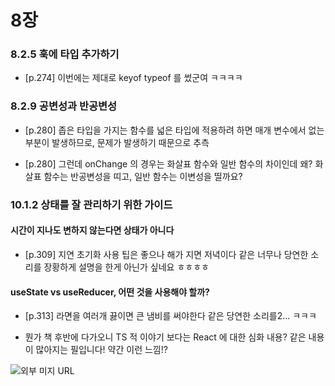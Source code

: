# 8장

### 8.2.5 훅에 타입 추가하기

- [p.274] 이번에는 제대로 keyof typeof 를 썼군여 ㅋㅋㅋㅋ

### 8.2.9 공변성과 반공변성

- [p.280] 좁은 타입을 가지는 함수를 넓은 타입에 적용하려 하면 매개 변수에서 없는 부분이 발생하므로, 문제가 발생하기 때문으로 추측

- [p.280] 그런데 onChange 의 경우는 화살표 함수와 일반 함수의 차이인데 왜? 화살표 함수는 반공변성을 띠고, 일반 함수는 이변성을 띨까요?

### 10.1.2 상태를 잘 관리하기 위한 가이드

#### 시간이 지나도 변하지 않는다면 상태가 아니다

- [p.309] 지연 초기화 사용 팁은 좋으나 해가 지면 저녁이다 같은 너무나 당연한 소리를 장황하게 설명을 한게 아닌가 싶네요 ㅎㅎㅎㅎ

#### useState vs useReducer, 어떤 것을 사용해야 할까?

- [p.313] 라면을 여러개 끓이면 큰 냄비를 써야한다 같은 당연한 소리를2... ㅋㅋㅋ

- 뭔가 책 후반에 다가오니 TS 적 이야기 보다는 React 에 대한 심화 내용? 같은 내용이 많아지는 필입니다! 약간 이런 느낌!?

![외부 미지 URL]("https://lh3.googleusercontent.com/-W-3sIM8v4bE/W694p5Z40rI/AAAAAAAEz0I/JKvolzmIWCE1uyJ32gea0q6m0s0vfwJ_wCHMYCw/s0/aca87ebf9dd3f0bf59d9e109e1ef651cc2a60402.jpg")
